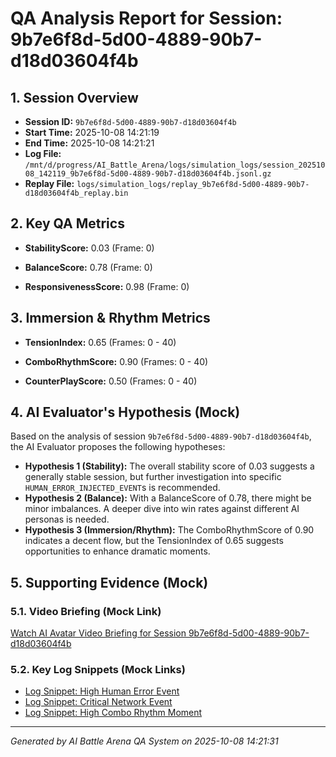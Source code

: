 # QA Analysis Report for Session: 9b7e6f8d-5d00-4889-90b7-d18d03604f4b

## 1. Session Overview
*   **Session ID:** `9b7e6f8d-5d00-4889-90b7-d18d03604f4b`
*   **Start Time:** 2025-10-08 14:21:19
*   **End Time:** 2025-10-08 14:21:21
*   **Log File:** `/mnt/d/progress/AI_Battle_Arena/logs/simulation_logs/session_20251008_142119_9b7e6f8d-5d00-4889-90b7-d18d03604f4b.jsonl.gz`
*   **Replay File:** `logs/simulation_logs/replay_9b7e6f8d-5d00-4889-90b7-d18d03604f4b_replay.bin`

## 2. Key QA Metrics


*   **StabilityScore:** 0.03 (Frame: 0)

*   **BalanceScore:** 0.78 (Frame: 0)

*   **ResponsivenessScore:** 0.98 (Frame: 0)



## 3. Immersion & Rhythm Metrics


*   **TensionIndex:** 0.65 (Frames: 0 - 40)

*   **ComboRhythmScore:** 0.90 (Frames: 0 - 40)

*   **CounterPlayScore:** 0.50 (Frames: 0 - 40)



## 4. AI Evaluator's Hypothesis (Mock)
Based on the analysis of session `9b7e6f8d-5d00-4889-90b7-d18d03604f4b`, the AI Evaluator proposes the following hypotheses:

*   **Hypothesis 1 (Stability):** The overall stability score of 0.03 suggests a generally stable session, but further investigation into specific `HUMAN_ERROR_INJECTED_EVENT`s is recommended.
*   **Hypothesis 2 (Balance):** With a BalanceScore of 0.78, there might be minor imbalances. A deeper dive into win rates against different AI personas is needed.
*   **Hypothesis 3 (Immersion/Rhythm):** The ComboRhythmScore of 0.90 indicates a decent flow, but the TensionIndex of 0.65 suggests opportunities to enhance dramatic moments.

## 5. Supporting Evidence (Mock)

### 5.1. Video Briefing (Mock Link)
[Watch AI Avatar Video Briefing for Session 9b7e6f8d-5d00-4889-90b7-d18d03604f4b](mock_video_briefing_9b7e6f8d-5d00-4889-90b7-d18d03604f4b.mp4)

### 5.2. Key Log Snippets (Mock Links)
*   [Log Snippet: High Human Error Event](mock_log_snippet_human_error_9b7e6f8d-5d00-4889-90b7-d18d03604f4b.jsonl)
*   [Log Snippet: Critical Network Event](mock_log_snippet_network_event_9b7e6f8d-5d00-4889-90b7-d18d03604f4b.jsonl)
*   [Log Snippet: High Combo Rhythm Moment](mock_log_snippet_combo_rhythm_9b7e6f8d-5d00-4889-90b7-d18d03604f4b.jsonl)

---
*Generated by AI Battle Arena QA System on 2025-10-08 14:21:31*
